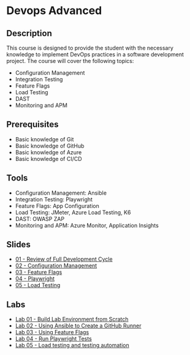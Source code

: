 # Devops Advanced

## Description

This course is designed to provide the student with the necessary knowledge to implement DevOps practices in a software development project. The course will cover the following topics:

- Configuration Management
- Integration Testing
- Feature Flags
- Load Testing
- DAST
- Monitoring and APM

## Prerequisites

- Basic knowledge of Git
- Basic knowledge of GitHub
- Basic knowledge of Azure
- Basic knowledge of CI/CD

## Tools

- Configuration Management: Ansible
- Integration Testing: Playwright
- Feature Flags: App Configuration
- Load Testing: JMeter, Azure Load Testing, K6
- DAST: OWASP ZAP
- Monitoring and APM: Azure Monitor, Application Insights

## Slides

- [01 - Review of Full Development Cycle](slides/01.ReviewCICD.pdf)
- [02 - Configuration Management](slides/02.Ansible.pdf)
- [03 - Feature Flags](slides/03.FeatureFlags.pdf)
- [04 - Playwright](slides/04.Playwright.pdf)
- [05 - Load Testing](slides/05.LoadTesting.pdf)

## Labs

- [Lab 01 - Build Lab Environment from Scratch](labs/lab-01.md)
- [Lab 02 - Using Ansible to Create a GitHub Runner](labs/lab-02.md)
- [Lab 03 - Using Feature Flags](labs/lab-03.md)
- [Lab 04 - Run Playwright Tests](labs/lab-04.md)
- [Lab 05 - Load testing and testing automation](labs/lab-05.md)
